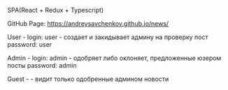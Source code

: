 SPA(React + Redux + Typescript)

GitHub Page: https://andreysavchenkov.github.io/news/

User -  login: user         - создает и закидывает админу на проверку пост
        password: user
        
Admin - login: admin        - одобряет либо оклоняет, предложенные юзером посты
        password: admin
        
Guest -                     -  видит только одобренные админом новости
        
        
       
